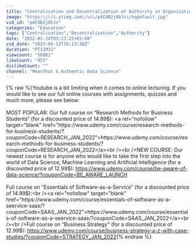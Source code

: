 ```yaml
---
title: "Centralization and Decentralization of Authority in Organizations | Organizational Design | MeanThat"
image: "https:\/\/i.ytimg.com\/vi\/p4COB2j0bJs\/hqdefault.jpg"
vid_id: "p4COB2j0bJs"
categories: "Education"
tags: ["Centralization","Decentralization","Authority"]
date: "2022-01-24T03:13:22+03:00"
vid_date: "2015-06-12T16:13:38Z"
duration: "PT11M1S"
viewcount: "56081"
likeCount: "453"
dislikeCount: ""
channel: "MeanThat & Authentic Data Science"
---
```

{% raw %}Youtube is a bit limiting when it comes to online lecturing. If you would like to see our full online courses with assignments, quizzes and much more, please see below:<br /><br />MOST POPULAR: Our full course on “Research Methods for Business Students“ (for a discounted price of 14.99$): <a rel="nofollow" target="blank" href="https://www.udemy.com/course/research-methods-for-business-students/?couponCode=RESEARCH_JAN_2022">https://www.udemy.com/course/research-methods-for-business-students/?couponCode=RESEARCH_JAN_2022</a><br /><br />NEW COURSE: Our newest course is for anyone who would like to take the first step into the world of Data Science, Machine Learning and Artificial Intelligence (for a discounted price of 12.99$): <a rel="nofollow" target="blank" href="https://www.udemy.com/course/be-aware-of-data-science/?couponCode=BE_AWARE_LAUNCH">https://www.udemy.com/course/be-aware-of-data-science/?couponCode=BE_AWARE_LAUNCH</a><br /><br />Full course on “Essentials of Software-as-a-Service” (for a discounted price of 14.99$):<br /><a rel="nofollow" target="blank" href="https://www.udemy.com/course/essentials-of-software-as-a-seervice-saas/?couponCode=SAAS_JAN_2022">https://www.udemy.com/course/essentials-of-software-as-a-seervice-saas/?couponCode=SAAS_JAN_2022</a><br /><br />Full course on “Business Strategy” (for a discounted price of 12.99$): <a rel="nofollow" target="blank" href="https://www.udemy.com/course/business-strategy-a-z-with-case-studies/?couponCode=STRATEGY_JAN_2022">https://www.udemy.com/course/business-strategy-a-z-with-case-studies/?couponCode=STRATEGY_JAN_2022</a>{% endraw %}
